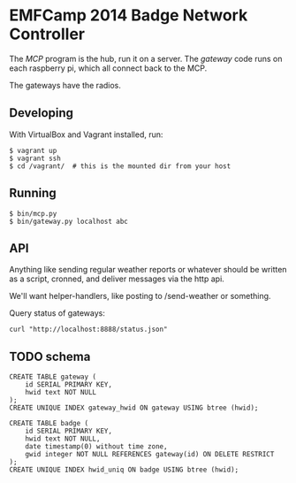 # EMFCamp 2014 Badge Network Controller

The *MCP* program is the hub, run it on a server. The *gateway* code
runs on each raspberry pi, which all connect back to the MCP.

The gateways have the radios.

## Developing

With VirtualBox and Vagrant installed, run:

    $ vagrant up
    $ vagrant ssh
    $ cd /vagrant/  # this is the mounted dir from your host

## Running

    $ bin/mcp.py
    $ bin/gateway.py localhost abc

## API

Anything like sending regular weather reports or whatever should be
written as a script, cronned, and deliver messages via the http api.

We'll want helper-handlers, like posting to /send-weather or something.

Query status of gateways:

    curl "http://localhost:8888/status.json"


## TODO schema

    CREATE TABLE gateway (
        id SERIAL PRIMARY KEY,
        hwid text NOT NULL
    );
    CREATE UNIQUE INDEX gateway_hwid ON gateway USING btree (hwid);

    CREATE TABLE badge (
        id SERIAL PRIMARY KEY,
        hwid text NOT NULL,
        date timestamp(0) without time zone,
        gwid integer NOT NULL REFERENCES gateway(id) ON DELETE RESTRICT
    );
    CREATE UNIQUE INDEX hwid_uniq ON badge USING btree (hwid);






